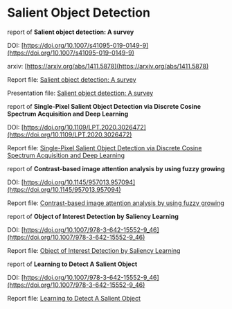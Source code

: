 # Salient Object Detection
report of **Salient object detection: A survey**

DOI: [https://doi.org/10.1007/s41095-019-0149-9](https://doi.org/10.1007/s41095-019-0149-9)

arxiv: [https://arxiv.org/abs/1411.5878](https://arxiv.org/abs/1411.5878)

Report file: [Salient object detection: A survey](https://github.com/m-shahpouri/salient-object-detection/blob/master/report%20Salient%20object%20detection:%20A%20survey.pdf)

Presentation file: [Salient object detection: A survey](https://github.com/m-shahpouri/salient-object-detection/blob/master/presentation%20salient%20object%20detection.pdf)

report of **Single-Pixel Salient Object Detection via Discrete Cosine Spectrum Acquisition and Deep Learning**

DOI: [https://doi.org/10.1109/LPT.2020.3026472](https://doi.org/10.1109/LPT.2020.3026472)

Report file: [Single-Pixel Salient Object Detection via Discrete Cosine Spectrum Acquisition and Deep Learning](https://github.com/m-shahpouri/salient-object-detection/blob/master/report%20Single-Pixel%20Salient%20Object%20Detection%20via%20Discrete%20Cosine%20Spectrum%20Acquisition%20and%20Deep%20Learning.pdf)

report of **Contrast-based image attention analysis by using fuzzy growing**

DOI: [https://doi.org/10.1145/957013.957094](https://doi.org/10.1145/957013.957094)

Report file: [Contrast-based image attention analysis by using fuzzy growing](https://github.com/m-shahpouri/salient-object-detection/blob/master/report_Contrast_based_Image_Attention_Analysis_by_Using_Fuzzy_Growing.pdf)

report of **Object of Interest Detection by Saliency Learning**

DOI: [https://doi.org/10.1007/978-3-642-15552-9_46](https://doi.org/10.1007/978-3-642-15552-9_46)

Report file: [Object of Interest Detection by Saliency Learning](https://github.com/m-shahpouri/salient-object-detection/blob/master/Report_of_Object_of_Interest_Detection_by_Saliency_Learning.pdf)

report of **Learning to Detect A Salient Object**

DOI: [https://doi.org/10.1007/978-3-642-15552-9_46](https://doi.org/10.1007/978-3-642-15552-9_46)

Report file: [Learning to Detect A Salient Object](https://github.com/m-shahpouri/salient-object-detection/blob/master/Report_of_Object_of_Interest_Detection_by_Saliency_Learning.pdf)



